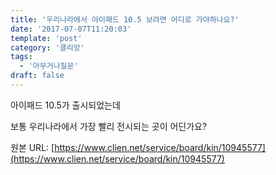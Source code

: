 ```yaml
---
title: '우리나라에서 아이패드 10.5 보려면 어디로 가야하나요?'
date: '2017-07-07T11:20:03'
template: 'post'
category: '클리앙'
tags: 
  - '아무거나질문'
draft: false
---
```


아이패드 10.5가 출시되었는데  
  
보통 우리나라에서 가장 빨리 전시되는 곳이 어딘가요?

원본 URL: [https://www.clien.net/service/board/kin/10945577](https://www.clien.net/service/board/kin/10945577)